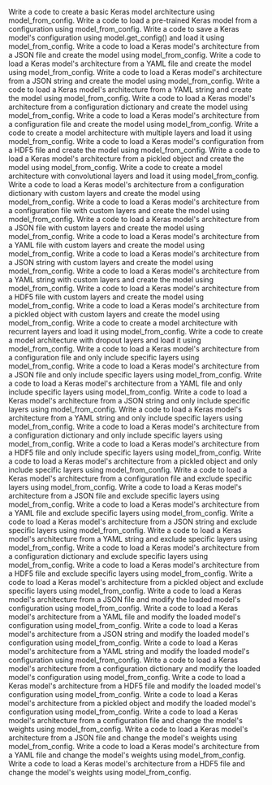 Write a code to create a basic Keras model architecture using model_from_config.
Write a code to load a pre-trained Keras model from a configuration using model_from_config.
Write a code to save a Keras model's configuration using model.get_config() and load it using model_from_config.
Write a code to load a Keras model's architecture from a JSON file and create the model using model_from_config.
Write a code to load a Keras model's architecture from a YAML file and create the model using model_from_config.
Write a code to load a Keras model's architecture from a JSON string and create the model using model_from_config.
Write a code to load a Keras model's architecture from a YAML string and create the model using model_from_config.
Write a code to load a Keras model's architecture from a configuration dictionary and create the model using model_from_config.
Write a code to load a Keras model's architecture from a configuration file and create the model using model_from_config.
Write a code to create a model architecture with multiple layers and load it using model_from_config.
Write a code to load a Keras model's configuration from a HDF5 file and create the model using model_from_config.
Write a code to load a Keras model's architecture from a pickled object and create the model using model_from_config.
Write a code to create a model architecture with convolutional layers and load it using model_from_config.
Write a code to load a Keras model's architecture from a configuration dictionary with custom layers and create the model using model_from_config.
Write a code to load a Keras model's architecture from a configuration file with custom layers and create the model using model_from_config.
Write a code to load a Keras model's architecture from a JSON file with custom layers and create the model using model_from_config.
Write a code to load a Keras model's architecture from a YAML file with custom layers and create the model using model_from_config.
Write a code to load a Keras model's architecture from a JSON string with custom layers and create the model using model_from_config.
Write a code to load a Keras model's architecture from a YAML string with custom layers and create the model using model_from_config.
Write a code to load a Keras model's architecture from a HDF5 file with custom layers and create the model using model_from_config.
Write a code to load a Keras model's architecture from a pickled object with custom layers and create the model using model_from_config.
Write a code to create a model architecture with recurrent layers and load it using model_from_config.
Write a code to create a model architecture with dropout layers and load it using model_from_config.
Write a code to load a Keras model's architecture from a configuration file and only include specific layers using model_from_config.
Write a code to load a Keras model's architecture from a JSON file and only include specific layers using model_from_config.
Write a code to load a Keras model's architecture from a YAML file and only include specific layers using model_from_config.
Write a code to load a Keras model's architecture from a JSON string and only include specific layers using model_from_config.
Write a code to load a Keras model's architecture from a YAML string and only include specific layers using model_from_config.
Write a code to load a Keras model's architecture from a configuration dictionary and only include specific layers using model_from_config.
Write a code to load a Keras model's architecture from a HDF5 file and only include specific layers using model_from_config.
Write a code to load a Keras model's architecture from a pickled object and only include specific layers using model_from_config.
Write a code to load a Keras model's architecture from a configuration file and exclude specific layers using model_from_config.
Write a code to load a Keras model's architecture from a JSON file and exclude specific layers using model_from_config.
Write a code to load a Keras model's architecture from a YAML file and exclude specific layers using model_from_config.
Write a code to load a Keras model's architecture from a JSON string and exclude specific layers using model_from_config.
Write a code to load a Keras model's architecture from a YAML string and exclude specific layers using model_from_config.
Write a code to load a Keras model's architecture from a configuration dictionary and exclude specific layers using model_from_config.
Write a code to load a Keras model's architecture from a HDF5 file and exclude specific layers using model_from_config.
Write a code to load a Keras model's architecture from a pickled object and exclude specific layers using model_from_config.
Write a code to load a Keras model's architecture from a JSON file and modify the loaded model's configuration using model_from_config.
Write a code to load a Keras model's architecture from a YAML file and modify the loaded model's configuration using model_from_config.
Write a code to load a Keras model's architecture from a JSON string and modify the loaded model's configuration using model_from_config.
Write a code to load a Keras model's architecture from a YAML string and modify the loaded model's configuration using model_from_config.
Write a code to load a Keras model's architecture from a configuration dictionary and modify the loaded model's configuration using model_from_config.
Write a code to load a Keras model's architecture from a HDF5 file and modify the loaded model's configuration using model_from_config.
Write a code to load a Keras model's architecture from a pickled object and modify the loaded model's configuration using model_from_config.
Write a code to load a Keras model's architecture from a configuration file and change the model's weights using model_from_config.
Write a code to load a Keras model's architecture from a JSON file and change the model's weights using model_from_config.
Write a code to load a Keras model's architecture from a YAML file and change the model's weights using model_from_config.
Write a code to load a Keras model's architecture from a HDF5 file and change the model's weights using model_from_config.